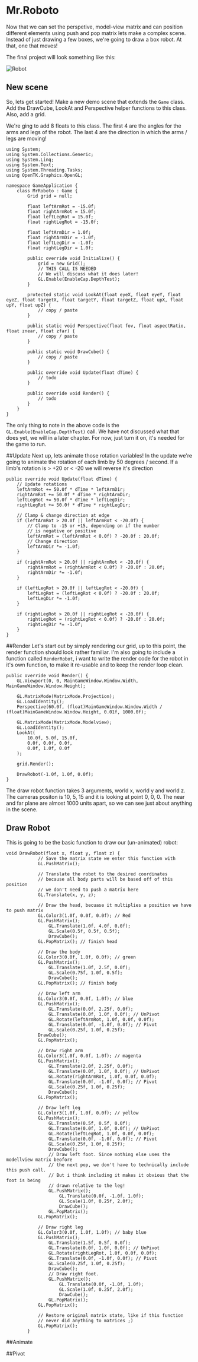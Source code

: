 # Mr.Roboto
Now that we can set the perspetive, model-view matrix and can position different elements using push and pop matrix lets make a complex scene. Instead of just drawing a few boxes, we're going to draw a box robot. At that, one that moves!

The final project will look something like this:

![Robot](origato.png)

## New scene
So, lets get started! Make a new demo scene that extends the ```Game``` class. Add the DrawCube, LookAt and Perspective helper functions to this class. Also, add a grid.

We're ging to add 8 floats to this class. The first 4 are the angles for the arms and legs of the robot. The last 4 are the direction in which the arms / legs are moving!

```
using System;
using System.Collections.Generic;
using System.Linq;
using System.Text;
using System.Threading.Tasks;
using OpenTK.Graphics.OpenGL;

namespace GameApplication {
    class MrRoboto : Game {
        Grid grid = null;

        float leftArmRot = -15.0f;
        float rightArmRot = 15.0f;
        float leftLegRot = 15.0f;
        float rightLegRot = -15.0f;

        float leftArmDir = 1.0f;
        float rightArmDir = -1.0f;
        float leftLegDir = -1.0f;
        float rightLegDir = 1.0f;

        public override void Initialize() {
            grid = new Grid();
            // THIS CALL IS NEEDED
            // We will discuss what it does later!
            GL.Enable(EnableCap.DepthTest);
        }

        protected static void LookAt(float eyeX, float eyeY, float eyeZ, float targetX, float targetY, float targetZ, float upX, float upY, float upZ) {
            // copy / paste
        }

        public static void Perspective(float fov, float aspectRatio, float znear, float zfar) {
            // copy / paste
        }

        public static void DrawCube() {
            // copy / paste
        }

        public override void Update(float dTime) {
            // todo
        }

        public override void Render() {
            // todo
        }
    }
}
```

The only thing to note in the above code is the ```GL.Enable(EnableCap.DepthTest)``` call. We have not discussed what that does yet, we will in a later chapter. For now, just turn it on, it's needed for the game to run.

##Update
Next up, lets animate those rotation variables! In the update we're going to animate the rotation of each limb by 50 degrees / second. If a limb's rotation is > +20 or < -20 we will reverse it's direction

```
public override void Update(float dTime) {
    // Update rotations
    leftArmRot += 50.0f * dTime * leftArmDir;
    rightArmRot += 50.0f * dTime * rightArmDir;
    leftLegRot += 50.0f * dTime * leftLegDir;
    rightLegRot += 50.0f * dTime * rightLegDir;

    // Clamp & change direction at edge
    if (leftArmRot > 20.0f || leftArmRot < -20.0f) {
        // Clamp to -15 or +15, depending on if the number
        // is negative or positive
        leftArmRot = (leftArmRot < 0.0f) ? -20.0f : 20.0f;
        // Change direction
        leftArmDir *= -1.0f;
    }
    
    if (rightArmRot > 20.0f || rightArmRot < -20.0f) {
        rightArmRot = (rightArmRot < 0.0f) ? -20.0f : 20.0f;
        rightArmDir *= -1.0f;
    }

    if (leftLegRot > 20.0f || leftLegRot < -20.0f) {
        leftLegRot = (leftLegRot < 0.0f) ? -20.0f : 20.0f;
        leftLegDir *= -1.0f;
    }

    if (rightLegRot > 20.0f || rightLegRot < -20.0f) {
        rightLegRot = (rightLegRot < 0.0f) ? -20.0f : 20.0f;
        rightLegDir *= -1.0f;
    }
}
```

##Render
Let's start out by simply rendering our grid, up to this point, the render function should look rather familiar. I'm also going to include a function called ```RenderRobot```, i want to write the render code for the robot in it's own function, to make it re-usable and to keep the render loop clean.

```
public override void Render() {
    GL.Viewport(0, 0, MainGameWindow.Window.Width, MainGameWindow.Window.Height);

    GL.MatrixMode(MatrixMode.Projection);
    GL.LoadIdentity();
    Perspective(60.0f, (float)MainGameWindow.Window.Width / (float)MainGameWindow.Window.Height, 0.01f, 1000.0f);

    GL.MatrixMode(MatrixMode.Modelview);
    GL.LoadIdentity();
    LookAt(
        10.0f, 5.0f, 15.0f,
        0.0f, 0.0f, 0.0f, 
        0.0f, 1.0f, 0.0f
    );

    grid.Render();

    DrawRobot(-1.0f, 1.0f, 0.0f);
}
```

The draw robot function takes 3 arguments, world x, world y and world z. The cameras positon is 10, 5, 15 and it is looking at point 0, 0, 0. The near and far plane are almost 1000 units apart, so we can see just about anything in the scene.

## Draw Robot
This is going to be the basic function to draw our (un-animated) robot:

```
void DrawRobot(float x, float y, float z) {
            // Save the matrix state we enter this function with
            GL.PushMatrix();

            // Translate the robot to the desired coordinates
            // because all body parts will be based off of this position
            // we don't need to push a matrix here
            GL.Translate(x, y, z);

            // Draw the head, becuase it multiplies a position we have to push matrix
            GL.Color3(1.0f, 0.0f, 0.0f); // Red
            GL.PushMatrix();
                GL.Translate(1.0f, 4.0f, 0.0f);
                GL.Scale(0.5f, 0.5f, 0.5f);
                DrawCube();
            GL.PopMatrix(); // finish head

            // Draw the body
            GL.Color3(0.0f, 1.0f, 0.0f); // green
            GL.PushMatrix();
                GL.Translate(1.0f, 2.5f, 0.0f);
                GL.Scale(0.75f, 1.0f, 0.5f);
                DrawCube();
            GL.PopMatrix(); // finish body

            // Draw left arm
            GL.Color3(0.0f, 0.0f, 1.0f); // blue
            GL.PushMatrix();
                GL.Translate(0.0f, 2.25f, 0.0f);
                GL.Translate(0.0f, 1.0f, 0.0f); // UnPivot
                GL.Rotate(leftArmRot, 1.0f, 0.0f, 0.0f);
                GL.Translate(0.0f, -1.0f, 0.0f); // Pivot
                GL.Scale(0.25f, 1.0f, 0.25f);
            DrawCube();
            GL.PopMatrix();

            // Draw right arm
            GL.Color3(1.0f, 0.0f, 1.0f); // magenta
            GL.PushMatrix();
                GL.Translate(2.0f, 2.25f, 0.0f);
                GL.Translate(0.0f, 1.0f, 0.0f); // UnPivot
                GL.Rotate(rightArmRot, 1.0f, 0.0f, 0.0f);
                GL.Translate(0.0f, -1.0f, 0.0f); // Pivot
                GL.Scale(0.25f, 1.0f, 0.25f);
                DrawCube();
            GL.PopMatrix();

            // Draw left leg
            GL.Color3(1.0f, 1.0f, 0.0f); // yellow
            GL.PushMatrix();
                GL.Translate(0.5f, 0.5f, 0.0f);
                GL.Translate(0.0f, 1.0f, 0.0f); // UnPivot
                GL.Rotate(leftLegRot, 1.0f, 0.0f, 0.0f);
                GL.Translate(0.0f, -1.0f, 0.0f); // Pivot
                GL.Scale(0.25f, 1.0f, 0.25f);
                DrawCube();
                // Draw left foot. Since nothing else uses the modellview matrix beofore
                // the next pop, we don't have to technically include this push call.
                // But i think including it makes it obvious that the foot is being
                // drawn relative to the leg!
                GL.PushMatrix();
                    GL.Translate(0.0f, -1.0f, 1.0f);
                    GL.Scale(1.0f, 0.25f, 2.0f);
                    DrawCube();
                GL.PopMatrix();
            GL.PopMatrix();

            // Draw right leg
            GL.Color3(0.0f, 1.0f, 1.0f); // baby blue
            GL.PushMatrix();
                GL.Translate(1.5f, 0.5f, 0.0f);
                GL.Translate(0.0f, 1.0f, 0.0f); // UnPivot
                GL.Rotate(rightLegRot, 1.0f, 0.0f, 0.0f);
                GL.Translate(0.0f, -1.0f, 0.0f); // Pivot
                GL.Scale(0.25f, 1.0f, 0.25f);
                DrawCube();
                // Draw right foot.
                GL.PushMatrix();
                    GL.Translate(0.0f, -1.0f, 1.0f);
                    GL.Scale(1.0f, 0.25f, 2.0f);
                    DrawCube();
                GL.PopMatrix();
            GL.PopMatrix();

            // Restore original matrix state, like if this function
            // never did anything to matrices ;)
            GL.PopMatrix();
        }
```

##Animate

##Pivot
